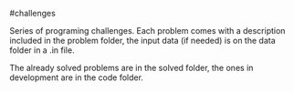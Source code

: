 #challenges

Series of programing challenges. Each problem comes with
 a description included in the problem folder, the input 
 data (if needed) is on the data folder in a .in file.
 
 The already solved problems are in the solved folder, 
 the ones in development are in the code folder.